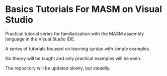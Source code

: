 # Basics Tutorials For MASM on Visual Studio

Practical tutorial series for familiarization with the MASM assembly language in the Visual Studio IDE.

A series of tutorials focused on learning syntax with simple examples.

No theory will be taught and only practical examples will be seen.

The repository will be updated slowly, but steadily.